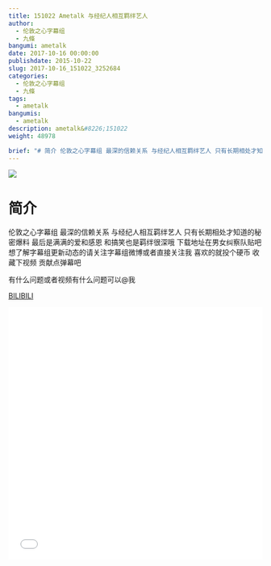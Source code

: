 ```yaml
---
title: 151022 Ametalk 与经纪人相互羁绊艺人
author: 
  - 伦敦之心字幕组
  - 九條
bangumi: ametalk
date: 2017-10-16 00:00:00
publishdate: 2015-10-22
slug: 2017-10-16_151022_3252684
categories: 
  - 伦敦之心字幕组
  - 九條
tags: 
  - ametalk
bangumis: 
  - ametalk
description: ametalk&#8226;151022
weight: 48978

brief: "# 简介 伦敦之心字幕组 最深的信赖关系 与经纪人相互羁绊艺人 只有长期相处才知道的秘密爆料 最后是满满的爱和感恩 和搞笑也是羁绊很深哦 下载地址在男女纠察队贴吧 想了解字幕组更新动态的请关注字幕组微博或者直接关注我 喜欢的就投个硬币 收藏下视频 贡献点弹幕吧 有什么问题或者视频有什么问题可以@我"
---
```


![](https://i.imgur.com/vQxcX2F.jpg)

# 简介  
伦敦之心字幕组 最深的信赖关系 与经纪人相互羁绊艺人 只有长期相处才知道的秘密爆料 最后是满满的爱和感恩 和搞笑也是羁绊很深哦 下载地址在男女纠察队贴吧 想了解字幕组更新动态的请关注字幕组微博或者直接关注我 喜欢的就投个硬币 收藏下视频 贡献点弹幕吧


有什么问题或者视频有什么问题可以@我

  [BILIBILI](https://www.bilibili.com/video/av3252684/)


<div class="vcontainer">  <iframe class='video' src="//www.bilibili.com/blackboard/player.html?aid=3252684" width="100%" height="500" frameborder="0" allowfullscreen="allowfullscreen"></iframe></div>
